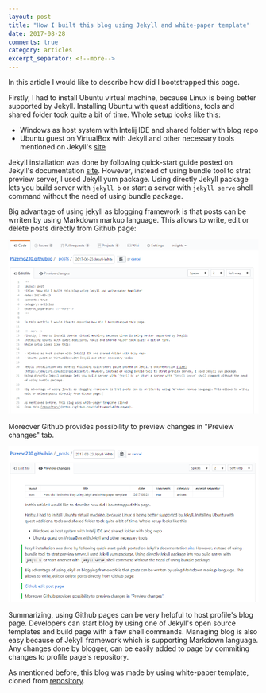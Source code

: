 ```yaml
---
layout: post
title: "How I built this blog using Jekyll and white-paper template"
date: 2017-08-28
comments: true
category: articles
excerpt_separator: <!--more-->
---
```


In this article I would like to describe how did I bootstrapped this page.

<!--more-->
Firstly, I had to install Ubuntu virtual machine, because Linux is being better supported by Jekyll.
Installing Ubuntu with quest additions, tools and shared folder took quite a bit of time.
Whole setup looks like this:

- Windows as host system with Intelij IDE and shared folder with blog repo
- Ubuntu guest on VirtualBox with Jekyll and other necessary tools mentioned on Jekyll's [site](https://jekyllrb.com/docs/installation/)

Jekyll installation was done by following quick-start guide posted on Jekyll's documentation [site](https://jekyllrb.com/docs/quickstart/). However, instead of using bundle tool to strat preview server, I used Jekyll yum package.
Using directly Jekyll package lets you build server with `jekyll b` or start a server with `jekyll serve` shell command without the need of using bundle package.

Big advantage of using jekyll as blogging framework is that posts can be wrriten by using Markdown markup language. This allows to write, edit or delete posts directly from Github page:


![Github edit post page](/assets/2017-08-28-Jekyll-White-Paper-Template/githubEdit.PNG?raw=true "Github post editing page")


Moreover Github provides possibility to preview changes in "Preview changes" tab.


![Github preview changes](/assets/2017-08-28-Jekyll-White-Paper-Template/previewChanges.PNG?raw=true "Github preview changes")


Summarizing, using Github pages can be very helpful to host profile's blog page. Developers can start blog by using one of Jekyll's  open source templates and build page with a few shell commands. Managing blog is also easy because of Jekyll framework which is supporting Markdown language. Any changes done by blogger, can be easily added to page by commiting changes to profile page's repository. 


As mentioned before, this blog was made by using white-paper template, cloned
from [repository](https://github.com/vinitkumar/white-paper).
